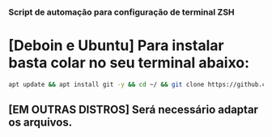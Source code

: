 ### Script de automação para configuração de terminal ZSH

# [Deboin e Ubuntu] Para instalar basta colar no seu terminal abaixo:  
```bash
apt update && apt install git -y && cd ~/ && git clone https://github.com/Pansiere/Automations.git && cd Automations/zsh && chmod +x setup.sh && ./setup.sh && cd
```

## [EM OUTRAS DISTROS] Será necessário adaptar  os arquivos.
